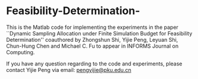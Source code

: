 # Feasibility-Determination-

This is the Matlab code for implementing the experiments in the paper ``Dynamic Sampling Allocation under Finite Simulation Budget for Feasibility Determination'' coauthored by Zhongshun Shi, Yijie Peng, Leyuan Shi, Chun-Hung Chen and Michael C. Fu to appear in INFORMS Journal on Computing.

If you have any question regarding to the code and experiments, please contact Yijie Peng via email: pengyijie@pku.edu.cn
